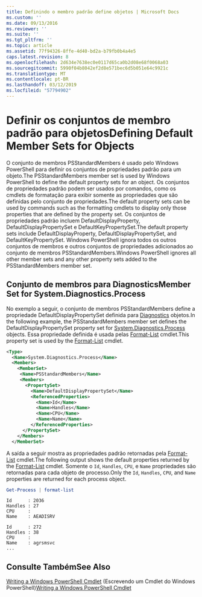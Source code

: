```yaml
---
title: Definindo o membro padrão define objetos | Microsoft Docs
ms.custom: ''
ms.date: 09/13/2016
ms.reviewer: ''
ms.suite: ''
ms.tgt_pltfrm: ''
ms.topic: article
ms.assetid: 77f94326-8ffe-4d40-bd2a-b79fb0b4a4e5
caps.latest.revision: 8
ms.openlocfilehash: 2d634e7638ec0e0117d65ca0b2d08e68f0068a03
ms.sourcegitcommit: 5990f04b8042ef2d8e571bec6d5b051e64c9921c
ms.translationtype: MT
ms.contentlocale: pt-BR
ms.lasthandoff: 03/12/2019
ms.locfileid: "57794902"
---
```

# <a name="defining-default-member-sets-for-objects"></a><span data-ttu-id="2e84b-102">Definir os conjuntos de membro padrão para objetos</span><span class="sxs-lookup"><span data-stu-id="2e84b-102">Defining Default Member Sets for Objects</span></span>

<span data-ttu-id="2e84b-103">O conjunto de membros PSStandardMembers é usado pelo Windows PowerShell para definir os conjuntos de propriedades padrão para um objeto.</span><span class="sxs-lookup"><span data-stu-id="2e84b-103">The PSStandardMembers member set is used by Windows PowerShell to define the default property sets for an object.</span></span> <span data-ttu-id="2e84b-104">Os conjuntos de propriedades padrão podem ser usados por comandos, como os cmdlets de formatação para exibir somente as propriedades que são definidas pelo conjunto de propriedades.</span><span class="sxs-lookup"><span data-stu-id="2e84b-104">The default property sets can be used by commands such as the formatting cmdlets to display only those properties that are defined by the property set.</span></span> <span data-ttu-id="2e84b-105">Os conjuntos de propriedades padrão incluem DefaultDisplayProperty, DefaultDisplayPropertySet e DefaultKeyPropertySet.</span><span class="sxs-lookup"><span data-stu-id="2e84b-105">The default property sets include DefaultDisplayProperty, DefaultDisplayPropertySet, and DefaultKeyPropertySet.</span></span> <span data-ttu-id="2e84b-106">Windows PowerShell ignora todos os outros conjuntos de membros e outros conjuntos de propriedades adicionados ao conjunto de membros PSStandardMembers.</span><span class="sxs-lookup"><span data-stu-id="2e84b-106">Windows PowerShell ignores all other member sets and any other property sets added to the PSStandardMembers member set.</span></span>

## <a name="member-set-for-systemdiagnosticsprocess"></a><span data-ttu-id="2e84b-107">Conjunto de membros para Diagnostics</span><span class="sxs-lookup"><span data-stu-id="2e84b-107">Member Set for System.Diagnostics.Process</span></span>

<span data-ttu-id="2e84b-108">No exemplo a seguir, o conjunto de membros PSStandardMembers define a propriedade DefaultDisplayPropertySet definida para [Diagnostics](/dotnet/api/System.Diagnostics.Process) objetos.</span><span class="sxs-lookup"><span data-stu-id="2e84b-108">In the following example, the PSStandardMembers member set defines the DefaultDisplayPropertySet property set for [System.Diagnostics.Process](/dotnet/api/System.Diagnostics.Process) objects.</span></span> <span data-ttu-id="2e84b-109">Essa propriedade definida é usada pelas [Format-List](/powershell/module/Microsoft.PowerShell.Utility/Format-List) cmdlet.</span><span class="sxs-lookup"><span data-stu-id="2e84b-109">This property set is used by the [Format-List](/powershell/module/Microsoft.PowerShell.Utility/Format-List) cmdlet.</span></span>

```xml
<Type>
  <Name>System.Diagnostics.Process</Name>
  <Members>
    <MemberSet>
     <Name>PSStandardMembers</Name>
     <Members>
       <PropertySet>
         <Name>DefaultDisplayPropertySet</Name>
         <ReferencedProperties>
           <Name>Id</Name>
           <Name>Handles</Name>
           <Name>CPU</Name>
           <Name>Name</Name>
         </ReferencedProperties>
      </PropertySet>
    </Members>
  </MemberSet>
```

<span data-ttu-id="2e84b-110">A saída a seguir mostra as propriedades padrão retornadas pela [Format-List](/powershell/module/Microsoft.PowerShell.Utility/Format-List) cmdlet.</span><span class="sxs-lookup"><span data-stu-id="2e84b-110">The following output shows the default properties returned by the [Format-List](/powershell/module/Microsoft.PowerShell.Utility/Format-List) cmdlet.</span></span> <span data-ttu-id="2e84b-111">Somente o `Id`, `Handles`, `CPU`, e `Name` propriedades são retornadas para cada objeto de processo.</span><span class="sxs-lookup"><span data-stu-id="2e84b-111">Only the `Id`, `Handles`, `CPU`, and `Name` properties are returned for each process object.</span></span>

```powershell
Get-Process | format-list
```

```output
Id      : 2036
Handles : 27
CPU     :
Name    : AEADISRV

Id      : 272
Handles : 38
CPU     :
Name    : agrsmsvc
...
```

## <a name="see-also"></a><span data-ttu-id="2e84b-112">Consulte Também</span><span class="sxs-lookup"><span data-stu-id="2e84b-112">See Also</span></span>

<span data-ttu-id="2e84b-113">[Writing a Windows PowerShell Cmdlet](./writing-a-windows-powershell-cmdlet.md) (Escrevendo um Cmdlet do Windows PowerShell)</span><span class="sxs-lookup"><span data-stu-id="2e84b-113">[Writing a Windows PowerShell Cmdlet](./writing-a-windows-powershell-cmdlet.md)</span></span>
